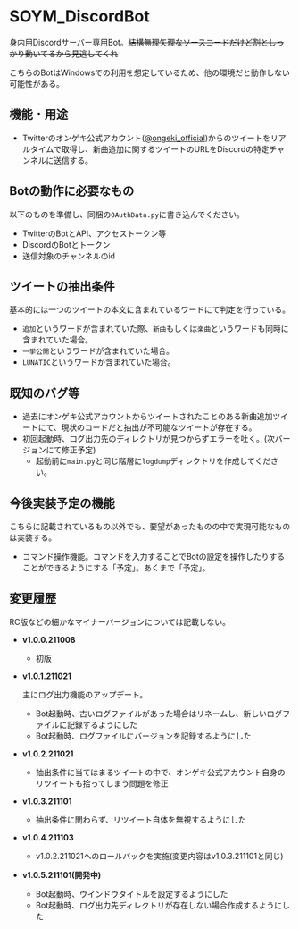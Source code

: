 # SOYM_DiscordBot
身内用Discordサーバー専用Bot。~~結構無理矢理なソースコードだけど割としっかり動いてるから見逃してくれ~~

こちらのBotはWindowsでの利用を想定しているため、他の環境だと動作しない可能性がある。

## 機能・用途

- Twitterのオンゲキ公式アカウント([@ongeki_official](https://twitter.com/ongeki_official))からのツイートをリアルタイムで取得し、新曲追加に関するツイートのURLをDiscordの特定チャンネルに送信する。

## Botの動作に必要なもの
以下のものを準備し、同梱の`OAuthData.py`に書き込んでください。

- TwitterのBotとAPI、アクセストークン等
- DiscordのBotとトークン
- 送信対象のチャンネルのid

## ツイートの抽出条件
基本的には一つのツイートの本文に含まれているワードにて判定を行っている。

- `追加`というワードが含まれていた際、`新曲`もしくは`楽曲`というワードも同時に含まれていた場合。
- `一挙公開`というワードが含まれていた場合。
- `LUNATIC`というワードが含まれていた場合。

## 既知のバグ等

- 過去にオンゲキ公式アカウントからツイートされたことのある新曲追加ツイートにて、現状のコードだと抽出が不可能なツイートが存在する。
- 初回起動時、ログ出力先のディレクトリが見つからずエラーを吐く。(次バージョンにて修正予定)
  - 起動前に`main.py`と同じ階層に`logdump`ディレクトリを作成してください。

## 今後実装予定の機能
こちらに記載されているもの以外でも、要望があったものの中で実現可能なものは実装する。
- コマンド操作機能。コマンドを入力することでBotの設定を操作したりすることができるようにする「予定」。あくまで「予定」。

## 変更履歴
RC版などの細かなマイナーバージョンについては記載しない。

- **v1.0.0.211008**
  - 初版
- **v1.0.1.211021**

  主にログ出力機能のアップデート。

  - Bot起動時、古いログファイルがあった場合はリネームし、新しいログファイルに記録するようにした
  - Bot起動時、ログファイルにバージョンを記録するようにした
- **v1.0.2.211021**
  - 抽出条件に当てはまるツイートの中で、オンゲキ公式アカウント自身のリツイートも拾ってしまう問題を修正
- **v1.0.3.211101**
  - 抽出条件に関わらず、リツイート自体を無視するようにした
- **v1.0.4.211103**
  - v1.0.2.211021へのロールバックを実施(変更内容はv1.0.3.211101と同じ)
- **v1.0.5.211101(開発中)**
  - Bot起動時、ウインドウタイトルを設定するようにした
  - Bot起動時、ログ出力先ディレクトリが存在しない場合作成するようにした
